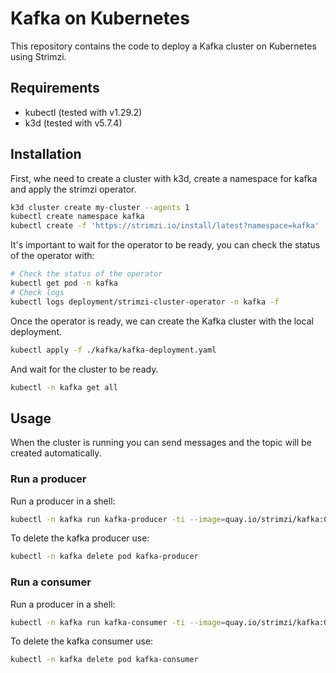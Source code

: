# Kafka on Kubernetes

This repository contains the code to deploy a Kafka cluster on Kubernetes using Strimzi.

## Requirements

- kubectl (tested with v1.29.2)
- k3d (tested with v5.7.4)

## Installation

First, whe need to create a cluster with k3d, create a namespace for kafka and apply the strimzi operator.

```bash
k3d cluster create my-cluster --agents 1
kubectl create namespace kafka
kubectl create -f 'https://strimzi.io/install/latest?namespace=kafka' -n kafka
```

It's important to wait for the operator to be ready, you can check the status of the operator with:

```bash
# Check the status of the operator
kubectl get pod -n kafka
# Check logs
kubectl logs deployment/strimzi-cluster-operator -n kafka -f
```

Once the operator is ready, we can create the Kafka cluster with the local deployment.

```bash
kubectl apply -f ./kafka/kafka-deployment.yaml
```

And wait for the cluster to be ready.

```bash
kubectl -n kafka get all
```

## Usage

When the cluster is running you can send messages and the topic will be created automatically.

### Run a producer

Run a producer in a shell:

```bash
kubectl -n kafka run kafka-producer -ti --image=quay.io/strimzi/kafka:0.44.0-kafka-3.8.0 --rm=true --restart=Never -- bin/kafka-console-producer.sh --bootstrap-server my-cluster-kafka-bootstrap:9092 --topic my-topic
```

To delete the kafka producer use:

```bash
kubectl -n kafka delete pod kafka-producer
```

### Run a consumer

Run a producer in a shell:

```bash
kubectl -n kafka run kafka-consumer -ti --image=quay.io/strimzi/kafka:0.44.0-kafka-3.8.0 --rm=true --restart=Never -- bin/kafka-console-consumer.sh --bootstrap-server my-cluster-kafka-bootstrap:9092 --topic univalle --from-beginning
```

To delete the kafka consumer use:

```bash
kubectl -n kafka delete pod kafka-consumer
```
